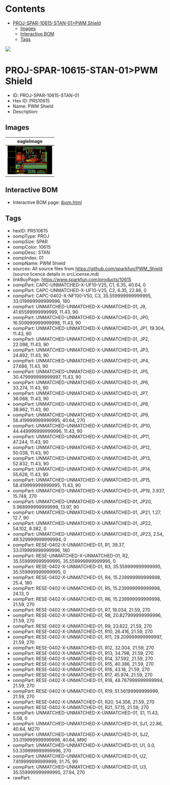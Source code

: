 



Contents
========

* [PROJ-SPAR-10615-STAN-01>PWM Shield](#proj-spar-10615-stan-01pwm-shield)
	* [Images](#images)
	* [Interactive BOM](#interactive-bom)
	* [Tags](#tags)
  
![][im]
# PROJ-SPAR-10615-STAN-01>PWM Shield

- ID: PROJ-SPAR-10615-STAN-01
- Hex ID: PRS10615
- Name: PWM Shield
- Description: 

## Images
  
  

|eagleImage|
| :---: |
|[![eagleImage](eagleImage_140.png)](eagleImage_600.png)|

## Interactive BOM

- Interactive BOM page: [ibom.html](kicad/bom/ibom.html)

## Tags

- hexID: PRS10615
- oompType: PROJ
- oompSize: SPAR
- oompColor: 10615
- oompDesc: STAN
- oompIndex: 01
- oompName: PWM Shield
- sources: All source files from https://github.com/sparkfun/PWM_Shield (source licence details in srcLicense.md)
- linkBuyPage: https://www.sparkfun.com/products/10615
- oompPart: CAPC-UNMATCHED-X-UF10-V25, C1, 6.35, 40.64, 0
- oompPart: CAPC-UNMATCHED-X-UF10-V25, C2, 6.35, 22.86, 0
- oompPart: CAPC-0402-X-NF100-V50, C3, 35.559999999999995, 33.019999999999996, 180
- oompPart: UNMATCHED-UNMATCHED-X-UNMATCHED-01, J9, 41.65599999999999, 11.43, 90
- oompPart: UNMATCHED-UNMATCHED-X-UNMATCHED-01, JP0, 16.509999999999998, 11.43, 90
- oompPart: UNMATCHED-UNMATCHED-X-UNMATCHED-01, JP1, 19.304, 11.43, 90
- oompPart: UNMATCHED-UNMATCHED-X-UNMATCHED-01, JP2, 22.098, 11.43, 90
- oompPart: UNMATCHED-UNMATCHED-X-UNMATCHED-01, JP3, 24.892, 11.43, 90
- oompPart: UNMATCHED-UNMATCHED-X-UNMATCHED-01, JP4, 27.686, 11.43, 90
- oompPart: UNMATCHED-UNMATCHED-X-UNMATCHED-01, JP5, 30.479999999999997, 11.43, 90
- oompPart: UNMATCHED-UNMATCHED-X-UNMATCHED-01, JP6, 33.274, 11.43, 90
- oompPart: UNMATCHED-UNMATCHED-X-UNMATCHED-01, JP7, 36.068, 11.43, 90
- oompPart: UNMATCHED-UNMATCHED-X-UNMATCHED-01, JP8, 38.862, 11.43, 90
- oompPart: UNMATCHED-UNMATCHED-X-UNMATCHED-01, JP9, 58.419999999999995, 40.64, 270
- oompPart: UNMATCHED-UNMATCHED-X-UNMATCHED-01, JP10, 44.449999999999996, 11.43, 90
- oompPart: UNMATCHED-UNMATCHED-X-UNMATCHED-01, JP11, 47.244, 11.43, 90
- oompPart: UNMATCHED-UNMATCHED-X-UNMATCHED-01, JP12, 50.038, 11.43, 90
- oompPart: UNMATCHED-UNMATCHED-X-UNMATCHED-01, JP13, 52.832, 11.43, 90
- oompPart: UNMATCHED-UNMATCHED-X-UNMATCHED-01, JP14, 55.626, 11.43, 90
- oompPart: UNMATCHED-UNMATCHED-X-UNMATCHED-01, JP15, 58.419999999999995, 11.43, 90
- oompPart: UNMATCHED-UNMATCHED-X-UNMATCHED-01, JP19, 3.937, 15.748, 270
- oompPart: UNMATCHED-UNMATCHED-X-UNMATCHED-01, JP20, 5.968999999999999, 13.97, 90
- oompPart: UNMATCHED-UNMATCHED-X-UNMATCHED-01, JP21, 1.27, 12.7, 90
- oompPart: UNMATCHED-UNMATCHED-X-UNMATCHED-01, JP22, 54.102, 8.382, 0
- oompPart: UNMATCHED-UNMATCHED-X-UNMATCHED-01, JP23, 2.54, 49.529999999999994, 0
- oompPart: RESE-0402-X-UNMATCHED-01, R1, 39.37, 33.019999999999996, 180
- oompPart: RESE-UNMATCHED-X-UNMATCHED-01, R2, 35.559999999999995, 35.559999999999995, 0
- oompPart: RESE-0402-X-UNMATCHED-01, R3, 35.559999999999995, 35.559999999999995, 0
- oompPart: RESE-0402-X-UNMATCHED-01, R4, 15.239999999999998, 25.4, 180
- oompPart: RESE-0402-X-UNMATCHED-01, R5, 15.239999999999998, 24.13, 0
- oompPart: RESE-0402-X-UNMATCHED-01, R6, 15.239999999999998, 21.59, 270
- oompPart: RESE-0402-X-UNMATCHED-01, R7, 18.034, 21.59, 270
- oompPart: RESE-0402-X-UNMATCHED-01, R8, 20.827999999999996, 21.59, 270
- oompPart: RESE-0402-X-UNMATCHED-01, R9, 23.622, 21.59, 270
- oompPart: RESE-0402-X-UNMATCHED-01, R10, 26.416, 21.59, 270
- oompPart: RESE-0402-X-UNMATCHED-01, R11, 29.209999999999997, 21.59, 270
- oompPart: RESE-0402-X-UNMATCHED-01, R12, 32.004, 21.59, 270
- oompPart: RESE-0402-X-UNMATCHED-01, R13, 34.798, 21.59, 270
- oompPart: RESE-0402-X-UNMATCHED-01, R14, 37.592, 21.59, 270
- oompPart: RESE-0402-X-UNMATCHED-01, R15, 40.386, 21.59, 270
- oompPart: RESE-0402-X-UNMATCHED-01, R16, 43.18, 21.59, 270
- oompPart: RESE-0402-X-UNMATCHED-01, R17, 45.974, 21.59, 270
- oompPart: RESE-0402-X-UNMATCHED-01, R18, 48.767999999999994, 21.59, 270
- oompPart: RESE-0402-X-UNMATCHED-01, R19, 51.56199999999999, 21.59, 270
- oompPart: RESE-0402-X-UNMATCHED-01, R20, 54.356, 21.59, 270
- oompPart: RESE-0402-X-UNMATCHED-01, R21, 57.15, 21.59, 270
- oompPart: UNMATCHED-UNMATCHED-X-UNMATCHED-01, S1, 11.43, 5.08, 0
- oompPart: UNMATCHED-UNMATCHED-X-UNMATCHED-01, SJ1, 22.86, 40.64, M270
- oompPart: UNMATCHED-UNMATCHED-X-UNMATCHED-01, SJ2, 33.019999999999996, 40.64, M90
- oompPart: UNMATCHED-UNMATCHED-X-UNMATCHED-01, U1, 0.0, 53.339999999999996, 270
- oompPart: UNMATCHED-UNMATCHED-X-UNMATCHED-01, U2, 7.619999999999999, 31.75, 90
- oompPart: UNMATCHED-UNMATCHED-X-UNMATCHED-01, U3, 35.559999999999995, 27.94, 270
- rawPart: 



[im]: eagleImage_450.png
